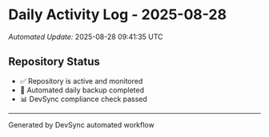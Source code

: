 # Daily Activity Log - 2025-08-28

*Automated Update:* 2025-08-28 09:41:35 UTC

## Repository Status
- ✅ Repository is active and monitored
- 🔄 Automated daily backup completed
- 📊 DevSync compliance check passed

---
Generated by DevSync automated workflow
